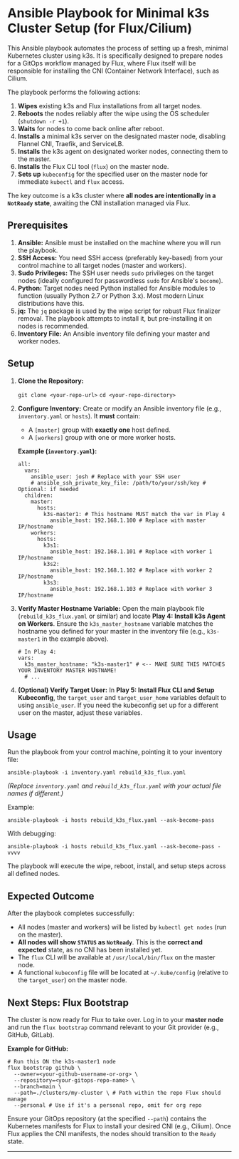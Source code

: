 # Ansible Playbook for Minimal k3s Cluster Setup (for Flux/Cilium)

This Ansible playbook automates the process of setting up a fresh, minimal Kubernetes cluster using k3s. It is specifically designed to prepare nodes for a GitOps workflow managed by Flux, where Flux itself will be responsible for installing the CNI (Container Network Interface), such as Cilium.

The playbook performs the following actions:

1.  **Wipes** existing k3s and Flux installations from all target nodes.
2.  **Reboots** the nodes reliably after the wipe using the OS scheduler (`shutdown -r +1`).
3.  **Waits** for nodes to come back online after reboot.
4.  **Installs** a minimal k3s server on the designated master node, disabling Flannel CNI, Traefik, and ServiceLB.
5.  **Installs** the k3s agent on designated worker nodes, connecting them to the master.
6.  **Installs** the Flux CLI tool (`flux`) on the master node.
7.  **Sets up** `kubeconfig` for the specified user on the master node for immediate `kubectl` and `flux` access.

The key outcome is a k3s cluster where **all nodes are intentionally in a `NotReady` state**, awaiting the CNI installation managed via Flux.

## Prerequisites

1.  **Ansible:** Ansible must be installed on the machine where you will run the playbook.
2.  **SSH Access:** You need SSH access (preferably key-based) from your control machine to all target nodes (master and workers).
3.  **Sudo Privileges:** The SSH user needs `sudo` privileges on the target nodes (ideally configured for passwordless `sudo` for Ansible's `become`).
4.  **Python:** Target nodes need Python installed for Ansible modules to function (usually Python 2.7 or Python 3.x). Most modern Linux distributions have this.
5.  **jq:** The `jq` package is used by the wipe script for robust Flux finalizer removal. The playbook attempts to install it, but pre-installing it on nodes is recommended.
6.  **Inventory File:** An Ansible inventory file defining your master and worker nodes.

## Setup

1.  **Clone the Repository:**

    `git clone <your-repo-url>`
    `cd <your-repo-directory>`

2.  **Configure Inventory:** Create or modify an Ansible inventory file (e.g., `inventory.yaml` or `hosts`). It **must** contain:
    *   A `[master]` group with **exactly one** host defined.
    *   A `[workers]` group with one or more worker hosts.

    **Example (`inventory.yaml`):**

    ```
    all:
      vars:
        ansible_user: josh # Replace with your SSH user
        # ansible_ssh_private_key_file: /path/to/your/ssh/key # Optional: if needed
      children:
        master:
          hosts:
            k3s-master1: # This hostname MUST match the var in Play 4
              ansible_host: 192.168.1.100 # Replace with master IP/hostname
        workers:
          hosts:
            k3s1:
              ansible_host: 192.168.1.101 # Replace with worker 1 IP/hostname
            k3s2:
              ansible_host: 192.168.1.102 # Replace with worker 2 IP/hostname
            k3s3:
              ansible_host: 192.168.1.103 # Replace with worker 3 IP/hostname

    ```

3.  **Verify Master Hostname Variable:** Open the main playbook file (`rebuild_k3s_flux.yaml` or similar) and locate **Play 4: Install k3s Agent on Workers**. Ensure the `k3s_master_hostname` variable matches the hostname you defined for your master in the inventory file (e.g., `k3s-master1` in the example above).

    ```
    # In Play 4:
    vars:
      k3s_master_hostname: "k3s-master1" # <-- MAKE SURE THIS MATCHES YOUR INVENTORY MASTER HOSTNAME!
      # ...

    ```

4.  **(Optional) Verify Target User:** In **Play 5: Install Flux CLI and Setup Kubeconfig**, the `target_user` and `target_user_home` variables default to using `ansible_user`. If you need the kubeconfig set up for a different user on the master, adjust these variables.

## Usage

Run the playbook from your control machine, pointing it to your inventory file:

`ansible-playbook -i inventory.yaml rebuild_k3s_flux.yaml`

*(Replace `inventory.yaml` and `rebuild_k3s_flux.yaml` with your actual file names if different.)*

Example:

```
ansible-playbook -i hosts rebuild_k3s_flux.yaml --ask-become-pass
```

With debugging:

```
ansible-playbook -i hosts rebuild_k3s_flux.yaml --ask-become-pass -vvvv
```

The playbook will execute the wipe, reboot, install, and setup steps across all defined nodes.

## Expected Outcome

After the playbook completes successfully:

*   All nodes (master and workers) will be listed by `kubectl get nodes` (run on the master).
*   **All nodes will show `STATUS` as `NotReady`**. This is the **correct and expected** state, as no CNI has been installed yet.
*   The `flux` CLI will be available at `/usr/local/bin/flux` on the master node.
*   A functional `kubeconfig` file will be located at `~/.kube/config` (relative to the `target_user`) on the master node.

## Next Steps: Flux Bootstrap

The cluster is now ready for Flux to take over. Log in to your **master node** and run the `flux bootstrap` command relevant to your Git provider (e.g., GitHub, GitLab).

**Example for GitHub:**

```
# Run this ON the k3s-master1 node
flux bootstrap github \
  --owner=<your-github-username-or-org> \
  --repository=<your-gitops-repo-name> \
  --branch=main \
  --path=./clusters/my-cluster \ # Path within the repo Flux should manage
  --personal # Use if it's a personal repo, omit for org repo

```

Ensure your GitOps repository (at the specified `--path`) contains the Kubernetes manifests for Flux to install your desired CNI (e.g., Cilium). Once Flux applies the CNI manifests, the nodes should transition to the `Ready` state.

---